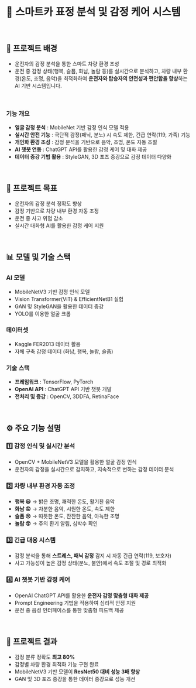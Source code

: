 # 🚗 스마트카 표정 분석 및 감정 케어 시스템
</br>

## 📖 프로젝트 배경
- 운전자의 감정 분석을 통한 스마트 차량 환경 조성
- 운전 중 감정 상태(행복, 슬픔, 화남, 놀람 등)를 실시간으로 분석하고, 차량 내부 환경(온도, 조명, 음악)을 최적화하여 **운전자와 탑승자의 안전성과 편안함을 향상**하는 AI 기반 시스템입니다.  
</br>

### 기능 개요  
- **얼굴 감정 분석** : MobileNet 기반 감정 인식 모델 적용  
- **실시간 안전 기능** : 극단적 감정(패닉, 분노) 시 속도 제한, 긴급 연락(119, 가족) 기능  
- **개인화 환경 조성** : 감정 분석을 기반으로 음악, 조명, 온도 자동 조절  
- **AI 챗봇 연동** : ChatGPT API를 활용한 감정 케어 및 대화 제공  
- **데이터 증강 기법 활용** : StyleGAN, 3D 포즈 증강으로 감정 데이터 다양화  
</br>

## 🎯 프로젝트 목표
- 운전자의 감정 분석 정확도 향상
- 감정 기반으로 차량 내부 환경 자동 조정
- 운전 중 사고 위험 감소
- 실시간 대화형 AI를 활용한 감정 케어 지원
</br>

## 📊 모델 및 기술 스택

### AI 모델 
- MobileNetV3 기반 감정 인식 모델  
- Vision Transformer(ViT) & EfficientNetB1 실험  
- GAN 및 StyleGAN을 활용한 데이터 증강  
- YOLO를 이용한 얼굴 크롭  

### 데이터셋
- Kaggle FER2013 데이터 활용  
- 자체 구축 감정 데이터 (화남, 행복, 놀람, 슬픔)  

### 기술 스택
- **프레임워크** : TensorFlow, PyTorch  
- **OpenAI API** : ChatGPT API 기반 챗봇 개발  
- **전처리 및 증강** : OpenCV, 3DDFA, RetinaFace  
</br>

## ⚙️ 주요 기능 설명

### 1️⃣ 감정 인식 및 실시간 분석  
- OpenCV + MobileNetV3 모델을 활용한 얼굴 감정 인식  
- 운전자의 감정을 실시간으로 감지하고, 지속적으로 변하는 감정 데이터 분석  

### 2️⃣ 차량 내부 환경 자동 조정  
- **행복 😃** → 밝은 조명, 쾌적한 온도, 활기찬 음악  
- **화남 😡** → 차분한 음악, 시원한 온도, 속도 제한  
- **슬픔 😢** → 따뜻한 온도, 잔잔한 음악, 아늑한 조명  
- **놀람 😲** → 주의 환기 알림, 심박수 확인  

### 3️⃣ 긴급 대응 시스템  
- 감정 분석을 통해 **스트레스, 패닉 감정** 감지 시 자동 긴급 연락(119, 보호자)  
- 사고 가능성이 높은 감정 상태(분노, 불안)에서 속도 조절 및 경로 최적화  

### 4️⃣ AI 챗봇 기반 감정 케어  
- OpenAI ChatGPT API를 활용한 **운전자 감정 맞춤형 대화 제공**  
- Prompt Engineering 기법을 적용하여 심리적 안정 지원  
- 운전 중 음성 인터페이스를 통한 맞춤형 피드백 제공  
</br>

## 📌 프로젝트 결과
- 감정 분류 정확도 **최고 80%**
- 감정별 차량 환경 최적화 기능 구현 완료
- MobileNetV3 기반 모델이 **ResNet50 대비 성능 3배 향상**
- GAN 및 3D 포즈 증강을 통한 데이터 증강으로 성능 개선  



